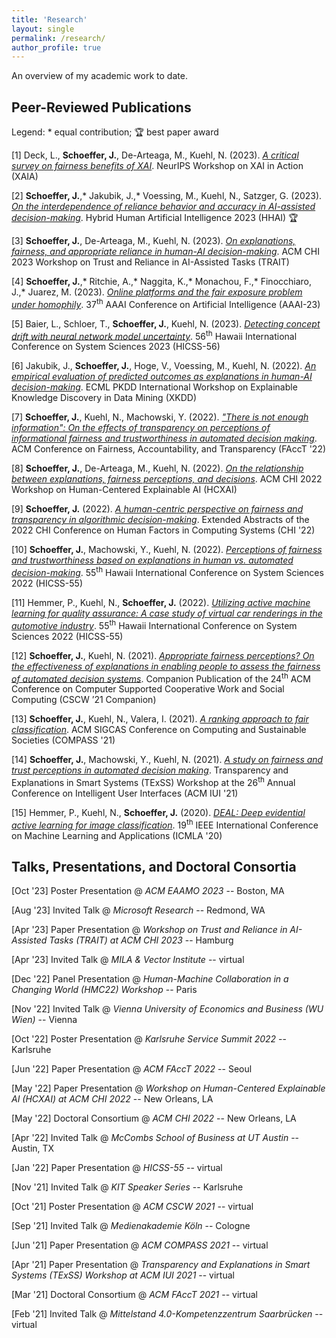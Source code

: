 ```yaml
---
title: 'Research'
layout: single
permalink: /research/
author_profile: true
---
```


An overview of my academic work to date.

## Peer-Reviewed Publications

Legend: \* equal contribution; 🏆 best paper award

\[1\] Deck, L., **Schoeffer, J.**, De-Arteaga, M., Kuehl, N. (2023). [*A critical survey on fairness benefits of XAI*](https://arxiv.org/pdf/2310.13007.pdf). NeurIPS Workshop on XAI in Action (XAIA)

\[2\] **Schoeffer, J.**,\* Jakubik, J.,\* Voessing, M., Kuehl, N., Satzger, G. (2023). [*On the interdependence of reliance behavior and accuracy in AI-assisted decision-making*](https://arxiv.org/pdf/2304.08804.pdf). Hybrid Human Artificial Intelligence 2023 (HHAI) 🏆

\[3\] **Schoeffer, J.**, De-Arteaga, M., Kuehl, N. (2023). [*On explanations, fairness, and appropriate reliance in human-AI decision-making*](https://arxiv.org/pdf/2209.11812.pdf). ACM CHI 2023 Workshop on Trust and Reliance in AI-Assisted Tasks (TRAIT)

\[4\] **Schoeffer, J.**,\* Ritchie, A.,\* Naggita, K.,\* Monachou, F.,\* Finocchiaro, J.,\* Juarez, M. (2023). [*Online platforms and the fair exposure problem under homophily*](https://arxiv.org/pdf/2202.09727.pdf). 37<sup>th</sup> AAAI Conference on Artificial Intelligence (AAAI-23)

\[5\] Baier, L., Schloer, T., **Schoeffer, J.**, Kuehl, N. (2023). [*Detecting concept drift with neural network model uncertainty*](https://arxiv.org/pdf/2107.01873.pdf). 56<sup>th</sup> Hawaii International Conference on System Sciences 2023 (HICSS-56)

\[6\] Jakubik, J., **Schoeffer, J.**, Hoge, V., Voessing, M., Kuehl, N. (2022). [*An empirical evaluation of predicted outcomes as explanations in human-AI decision-making*](https://arxiv.org/pdf/2208.04181.pdf). ECML PKDD International Workshop on Explainable Knowledge Discovery in Data Mining (XKDD)

\[7\] **Schoeffer, J.**, Kuehl, N., Machowski, Y. (2022). [*"There is not enough information": On the effects of transparency on perceptions of informational fairness and trustworthiness in automated decision making*](https://arxiv.org/pdf/2205.05758.pdf). ACM Conference on Fairness, Accountability, and Transparency (FAccT '22)

\[8\] **Schoeffer, J.**, De-Arteaga, M., Kuehl, N. (2022). [*On the relationship between explanations, fairness perceptions, and decisions*](https://arxiv.org/pdf/2204.13156.pdf). ACM CHI 2022 Workshop on Human-Centered Explainable AI (HCXAI)

\[9\] **Schoeffer, J.** (2022). [*A human-centric perspective on fairness and transparency in algorithmic decision-making*](https://arxiv.org/pdf/2205.00033.pdf). Extended Abstracts of the 2022 CHI Conference on Human Factors in Computing Systems (CHI '22)

\[10\] **Schoeffer, J.**, Machowski, Y., Kuehl, N. (2022). [*Perceptions of fairness and trustworthiness based on explanations in human vs. automated decision-making*](https://arxiv.org/pdf/2109.05792.pdf). 55<sup>th</sup> Hawaii International Conference on System Sciences 2022 (HICSS-55)

\[11\] Hemmer, P., Kuehl, N., **Schoeffer, J.** (2022). [*Utilizing active machine learning for quality assurance: A case study of virtual car renderings in the automotive industry*](https://arxiv.org/pdf/2110.09023.pdf). 55<sup>th</sup> Hawaii International Conference on System Sciences 2022 (HICSS-55)

\[12\] **Schoeffer, J.**, Kuehl, N. (2021). [*Appropriate fairness perceptions? On the effectiveness of explanations in enabling people to assess the fairness of automated decision systems*](https://arxiv.org/pdf/2108.06500.pdf). Companion Publication of the 24<sup>th</sup> ACM Conference on Computer Supported Cooperative Work and Social Computing (CSCW ’21 Companion)

\[13\] **Schoeffer, J.**, Kuehl, N., Valera, I. (2021). [*A ranking approach to fair classification*](https://arxiv.org/pdf/2102.04565.pdf). ACM SIGCAS Conference on Computing and Sustainable Societies (COMPASS '21)

\[14\] **Schoeffer, J.**, Machowski, Y., Kuehl, N. (2021). [*A study on fairness and trust perceptions in automated decision making*](https://arxiv.org/pdf/2103.04757.pdf). Transparency and Explanations in Smart Systems (TExSS) Workshop at the 26<sup>th</sup> Annual Conference on Intelligent User Interfaces (ACM IUI '21)

\[15\] Hemmer, P., Kuehl, N., **Schoeffer, J.** (2020). [*DEAL: Deep evidential active learning for image classification*](https://arxiv.org/pdf/2007.11344.pdf). 19<sup>th</sup> IEEE International Conference on Machine Learning and Applications (ICMLA '20)

## Talks, Presentations, and Doctoral Consortia

\[Oct '23\] Poster Presentation @ *ACM EAAMO 2023* -- Boston, MA

\[Aug '23\] Invited Talk @ *Microsoft Research* -- Redmond, WA

\[Apr '23\] Paper Presentation @ *Workshop on Trust and Reliance in AI-Assisted Tasks (TRAIT) at ACM CHI 2023* -- Hamburg

\[Apr '23\] Invited Talk @ *MILA & Vector Institute* -- virtual

\[Dec '22\] Panel Presentation @ *Human-Machine Collaboration in a Changing World (HMC22) Workshop* -- Paris

\[Nov '22\] Invited Talk @ *Vienna University of Economics and Business (WU Wien)* -- Vienna

\[Oct '22\] Poster Presentation @ *Karlsruhe Service Summit 2022* -- Karlsruhe

\[Jun '22\] Paper Presentation @ *ACM FAccT 2022* -- Seoul

\[May '22\] Paper Presentation @ *Workshop on Human-Centered Explainable AI (HCXAI) at ACM CHI 2022* -- New Orleans, LA

\[May '22\] Doctoral Consortium @ *ACM CHI 2022* -- New Orleans, LA

\[Apr '22\] Invited Talk @ *McCombs School of Business at UT Austin* -- Austin, TX

\[Jan '22\] Paper Presentation @ *HICSS-55* -- virtual

\[Nov '21\] Invited Talk @ *KIT Speaker Series* -- Karlsruhe

\[Oct '21\] Poster Presentation @ *ACM CSCW 2021* -- virtual

\[Sep '21\] Invited Talk @ *Medienakademie Köln* -- Cologne

\[Jun '21\] Paper Presentation @ *ACM COMPASS 2021* -- virtual

\[Apr '21\] Paper Presentation @ *Transparency and Explanations in Smart Systems (TExSS) Workshop at ACM IUI 2021* -- virtual

\[Mar '21\] Doctoral Consortium @ *ACM FAccT 2021* -- virtual

\[Feb '21\] Invited Talk @ *Mittelstand 4.0-Kompetenzzentrum Saarbrücken* -- virtual



